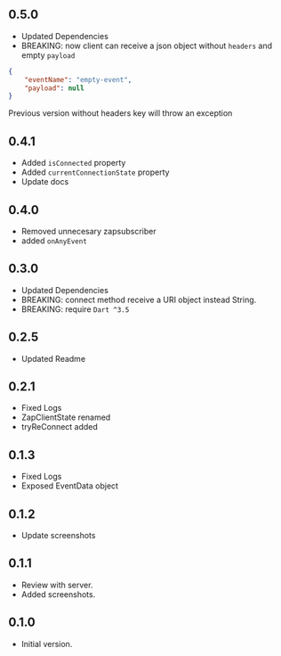 ## 0.5.0
- Updated Dependencies
- BREAKING: now client can receive a json object without `headers` and empty `payload`
```json
{
    "eventName": "empty-event",
    "payload": null
}
```
Previous version without headers key will throw an exception


## 0.4.1
- Added `isConnected` property
- Added `currentConnectionState` property
- Update docs

## 0.4.0
- Removed unnecesary zapsubscriber
- added `onAnyEvent`

## 0.3.0
- Updated Dependencies
- BREAKING: connect method receive a URI object instead String.
- BREAKING: require `Dart ^3.5`

## 0.2.5
- Updated Readme

## 0.2.1

- Fixed Logs
- ZapClientState renamed
- tryReConnect added

## 0.1.3

- Fixed Logs
- Exposed EventData object


## 0.1.2

- Update screenshots

## 0.1.1

- Review with server.
- Added screenshots.


## 0.1.0

- Initial version.
